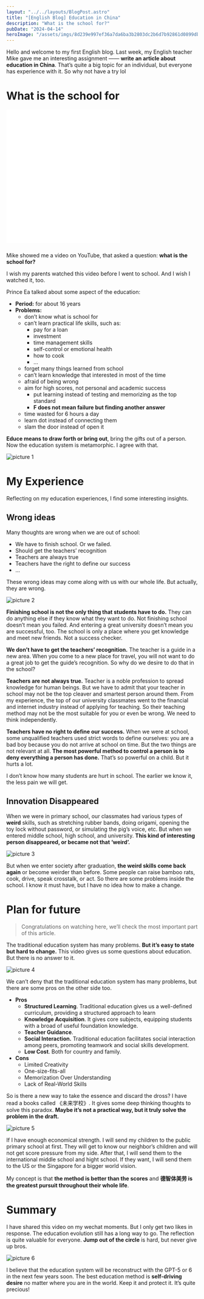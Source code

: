 ```yaml
---
layout: "../../layouts/BlogPost.astro"
title: "[English Blog] Education in China"
description: "What is the school for?"
pubDate: "2024-04-14"
heroImage: "/assets/imgs/8d239e997ef36a7da6ba3b2803dc2b6d7b92861d0899dbd710fa27d8a9269b82.png"
---
```


Hello and welcome to my first English blog. Last week, my English teacher Mike gave me an interesting assignment —— **write an article about education in China**. That’s quite a big topic for an individual, but everyone has experience with it. So why not have a try lol

# What is the school for

<iframe src="//player.bilibili.com/player.html?aid=66040507&bvid=BV1p4411B76g&cid=114558802&p=1" scrolling="no" border="0" frameborder="no" style="height:350px;margin-bottom: 10px;"  framespacing="0" allowfullscreen="true"> </iframe>

Mike showed me a video on YouTube, that asked a question: **what is the school for?** 

I wish my parents watched this video before I went to school. And I wish I watched it, too.

Prince Ea talked about some aspect of the education:

- **Period:** for about 16 years
- **Problems:**
    - don’t know what is school for
    - can’t learn practical life skills, such as:
        - pay for a loan
        - investment
        - time management skills
        - self-control or emotional health
        - how to cook
        - …
    - forget many things learned from school
    - can’t learn knowledge that interested in most of the time
    - afraid of being wrong
    - aim for high scores, not personal and academic success
        - put learning instead of testing and memorizing as the top standard
        - **F does not mean failure but finding another answer**
    - time wasted for 6 hours a day
    - learn dot instead of connecting them
    - slam the door instead of open it

**Educe means to draw forth or bring out**, bring the gifts out of a person. Now the education system is metamorphic. I agree with that. 

![picture 1](/assets/imgs/8b513a064bfe2d9f86a7007edaecaf13c7c81b35cd6cd8b9bbb8df7d855a99ba.png)  


# My Experience

Reflecting on my education experiences, I find some interesting insights. 

## Wrong ideas

Many thoughts are wrong when we are out of school:

- We have to finish school. Or we failed.
- Should get the teachers’ recognition
- Teachers are always true
- Teachers have the right to define our success
- …

These wrong ideas may come along with us with our whole life. But actually, they are wrong.

![picture 2](/assets/imgs/5c7b7b896dccd7ce988040e4bfa3c93fa0d6c363d03c6f95b85b902550b5f8bb.png)  

**Finishing school is not the only thing that students have to do.** They can do anything else if they know what they want to do. Not finishing school doesn’t mean you failed. And entering a great university doesn’t mean you are successful, too. The school is only a place where you get knowledge and meet new friends. Not a success checker.

**We don’t have to get the teachers’ recognition.** The teacher is a guide in a new area. When you come to a new place for travel, you will not want to do a great job to get the guide’s recognition. So why do we desire to do that in the school?

**Teachers are not always true.** Teacher is a noble profession to spread knowledge for human beings. But we have to admit that your teacher in school may not be the top cleaver and smartest person around them. From my experience, the top of our university classmates went to the financial and internet industry instead of applying for teaching. So their teaching method may not be the most suitable for you or even be wrong. We need to think independently.

**Teachers have no right to define our success.** When we were at school, some unqualified teachers used strict words to define ourselves: you are a bad boy because you do not arrive at school on time. But the two things are not relevant at all. **The most powerful method to control a person is to deny everything a person has done.** That’s so powerful on a child. But it hurts a lot.

I don’t know how many students are hurt in school. The earlier we know it, the less pain we will get.

## Innovation Disappeared

When we were in primary school, our classmates had various types of **weird** skills, such as stretching rubber bands, doing origami, opening the toy lock without password, or simulating the pig’s voice, etc. But when we entered middle school, high school, and university. **This kind of interesting person disappeared, or became not that ‘weird’.**

![picture 3](/assets/imgs/dae49109155a9ba5f17b5494619acdad39ea6d93878e1268015a90f69ca0fcd8.png)  

But when we enter society after graduation, **the weird skills come back again** or become weirder than before. Some people can raise bamboo rats, cook, drive, speak crosstalk, or act. So there are some problems inside the school. I know it must have, but I have no idea how to make a change.

# Plan for future

> Congratulations on watching here, we’ll check the most important part of this article.

The traditional education system has many problems. **But it’s easy to state but hard to change.** This video gives us some questions about education. But there is no answer to it.

![picture 4](/assets/imgs/9a4829f8272e2787cc9ef8b0553cb40371461cf9670d45cc61dc15d0402e1568.png)  

We can’t deny that the traditional education system has many problems, but there are some pros on the other side too.

- **Pros**
    - **Structured Learning**. Traditional education gives us a well-defined curriculum, providing a structured approach to learn
    - **Knowledge Acquisition**. It gives core subjects, equipping students with a broad of useful foundation knowledge.
    - **Teacher Guidance**.
    - **Social Interaction.** Traditional education facilitates social interaction among peers, promoting teamwork and social skills development.
    - **Low Cost**. Both for country and family.
- **Cons**
    - Limited Creativity
    - One-size-fits-all
    - Memorization Over Understanding
    - Lack of Real-World Skills

So is there a new way to take the essence and discard the dross? I have read a books called 《未来学校》. It gives some deep thinking thoughts to solve this paradox. **Maybe it’s not a practical way, but it truly solve the problem in the draft.**

![picture 5](/assets/imgs/6b89665503150f998477b65fea1bf16ff42cff8198a735d34082b1bc9531f76f.jpeg)  

If I have enough economical strength. I will send my children to the public primary school at first. They will get to know our neighbor’s children and will not get score pressure from my side. After that, I will send them to the international middle school and hight school. If they want, I will send them to the US or the Singapore for a bigger world vision.

My concept is that **the method is better than the scores** and **德智体美劳 is the greatest pursuit throughout their whole life**.

# Summary

I have shared this video on my wechat moments. But I only get two likes in response. The education evolution still has a long way to go. The reflection is quite valuable for everyone. **Jump out of the circle** is hard, but never give up bros.

![picture 6](/assets/imgs/a7e8d19ad2ebe8f5a09ad6f6d44af33bea76021dce0e873ab7953339255763f6.png)  

I believe that the education system will be reconstruct with the GPT-5 or 6 in the next few years soon. The best education method is **self-driving desire** no matter where you are in the world. Keep it and protect it. It’s quite precious!